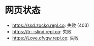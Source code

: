 # 网页状态
- https://ssd.zockq.repl.co: 失败 (403)
- https://tr--slind.repl.co: 失败
- https://Love.cfvqw.repl.co: 失败
